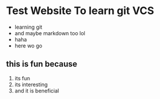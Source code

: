 # Test Website To learn git VCS
- learning git
- and maybe markdown too lol
- haha
- here wo go
## this is fun because
1. its fun
2. its interesting
3. and it is beneficial